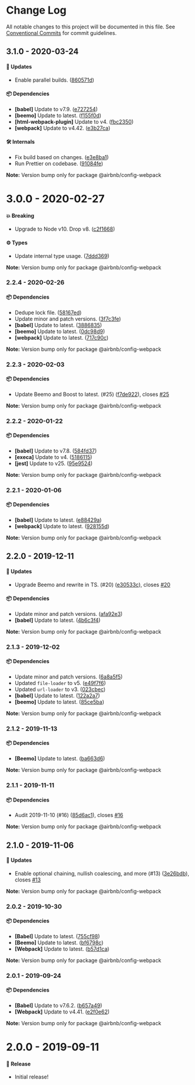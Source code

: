 # Change Log

All notable changes to this project will be documented in this file.
See [Conventional Commits](https://conventionalcommits.org) for commit guidelines.

## 3.1.0 - 2020-03-24

#### 🚀 Updates

- Enable parallel builds. ([860571d](https://github.com/airbnb/nimbus/commit/860571d))

#### 📦 Dependencies

- **[babel]** Update to v7.9. ([e727254](https://github.com/airbnb/nimbus/commit/e727254))
- **[beemo]** Update to latest. ([f155f0d](https://github.com/airbnb/nimbus/commit/f155f0d))
- **[html-webpack-plugin]** Update to v4. ([fbc2350](https://github.com/airbnb/nimbus/commit/fbc2350))
- **[webpack]** Update to v4.42. ([e3b27ca](https://github.com/airbnb/nimbus/commit/e3b27ca))

#### 🛠 Internals

- Fix build based on changes. ([e3e8ba1](https://github.com/airbnb/nimbus/commit/e3e8ba1))
- Run Prettier on codebase. ([91084fe](https://github.com/airbnb/nimbus/commit/91084fe))

**Note:** Version bump only for package @airbnb/config-webpack





# 3.0.0 - 2020-02-27

#### 💥 Breaking

- Upgrade to Node v10. Drop v8. ([c2f1668](https://github.com/airbnb/nimbus/commit/c2f1668))

#### ⚙️ Types

- Update internal type usage. ([7ddd369](https://github.com/airbnb/nimbus/commit/7ddd369))

**Note:** Version bump only for package @airbnb/config-webpack





### 2.2.4 - 2020-02-26

#### 📦 Dependencies

- Dedupe lock file. ([58167ed](https://github.com/airbnb/nimbus/commit/58167ed))
- Update minor and patch versions. ([3f7c3fe](https://github.com/airbnb/nimbus/commit/3f7c3fe))
- **[babel]** Update to latest. ([3886835](https://github.com/airbnb/nimbus/commit/3886835))
- **[beemo]** Update to latest. ([0dc98d9](https://github.com/airbnb/nimbus/commit/0dc98d9))
- **[webpack]** Update to latest. ([717c90c](https://github.com/airbnb/nimbus/commit/717c90c))

**Note:** Version bump only for package @airbnb/config-webpack





### 2.2.3 - 2020-02-03

#### 📦 Dependencies

- Update Beemo and Boost to latest. (#25) ([f7de922](https://github.com/airbnb/nimbus/commit/f7de922)), closes [#25](https://github.com/airbnb/nimbus/issues/25)

**Note:** Version bump only for package @airbnb/config-webpack





### 2.2.2 - 2020-01-22

#### 📦 Dependencies

- **[babel]** Update to v7.8. ([584fd37](https://github.com/airbnb/nimbus/commit/584fd37))
- **[execa]** Update to v4. ([5186115](https://github.com/airbnb/nimbus/commit/5186115))
- **[jest]** Update to v25. ([95e9524](https://github.com/airbnb/nimbus/commit/95e9524))

**Note:** Version bump only for package @airbnb/config-webpack





### 2.2.1 - 2020-01-06

#### 📦 Dependencies

- **[babel]** Update to latest. ([e88429a](https://github.com/airbnb/nimbus/commit/e88429a))
- **[webpack]** Update to latest. ([928155d](https://github.com/airbnb/nimbus/commit/928155d))

**Note:** Version bump only for package @airbnb/config-webpack





## 2.2.0 - 2019-12-11

#### 🚀 Updates

- Upgrade Beemo and rewrite in TS. (#20) ([e30533c](https://github.com/airbnb/nimbus/commit/e30533c)), closes [#20](https://github.com/airbnb/nimbus/issues/20)

#### 📦 Dependencies

- Update minor and patch versions. ([afa92e3](https://github.com/airbnb/nimbus/commit/afa92e3))
- **[babel]** Update to latest. ([4b6c3f4](https://github.com/airbnb/nimbus/commit/4b6c3f4))

**Note:** Version bump only for package @airbnb/config-webpack





### 2.1.3 - 2019-12-02

#### 📦 Dependencies

- Update minor and patch versions. ([6a8a5f5](https://github.com/airbnb/nimbus/commit/6a8a5f5))
- Updated `file-loader` to v5. ([e49f7f6](https://github.com/airbnb/nimbus/commit/e49f7f6))
- Updated `url-loader` to v3. ([023cbec](https://github.com/airbnb/nimbus/commit/023cbec))
- **[babel]** Update to latest. ([122a2a7](https://github.com/airbnb/nimbus/commit/122a2a7))
- **[beemo]** Update to latest. ([85ce5ba](https://github.com/airbnb/nimbus/commit/85ce5ba))

**Note:** Version bump only for package @airbnb/config-webpack





### 2.1.2 - 2019-11-13

#### 📦 Dependencies

- **[Beemo]** Update to latest. ([ba663d6](https://github.com/airbnb/nimbus/commit/ba663d6))

**Note:** Version bump only for package @airbnb/config-webpack





### 2.1.1 - 2019-11-11

#### 📦 Dependencies

- Audit 2019-11-10 (#16) ([85d6ac1](https://github.com/airbnb/nimbus/commit/85d6ac1)), closes [#16](https://github.com/airbnb/nimbus/issues/16)

**Note:** Version bump only for package @airbnb/config-webpack





## 2.1.0 - 2019-11-06

#### 🚀 Updates

- Enable optional chaining, nullish coalescing, and more (#13) ([3e26bdb](https://github.com/airbnb/nimbus/commit/3e26bdb)), closes [#13](https://github.com/airbnb/nimbus/issues/13)

**Note:** Version bump only for package @airbnb/config-webpack





### 2.0.2 - 2019-10-30

#### 📦 Dependencies

- **[Babel]** Update to latest. ([755cf98](https://github.com/airbnb/nimbus/commit/755cf98))
- **[Beemo]** Update to latest. ([bf6798c](https://github.com/airbnb/nimbus/commit/bf6798c))
- **[Webpack]** Update to latest. ([b57d1ca](https://github.com/airbnb/nimbus/commit/b57d1ca))

**Note:** Version bump only for package @airbnb/config-webpack





### 2.0.1 - 2019-09-24

#### 📦 Dependencies

- **[Babel]** Update to v7.6.2. ([b657a49](https://github.com/airbnb/nimbus/commit/b657a49))
- **[Webpack]** Update to v4.41. ([e2f0e62](https://github.com/airbnb/nimbus/commit/e2f0e62))

**Note:** Version bump only for package @airbnb/config-webpack





# 2.0.0 - 2019-09-11

#### 🎉 Release

- Initial release!
